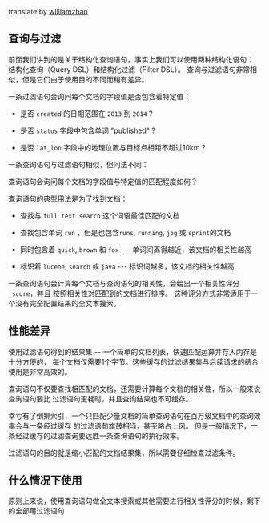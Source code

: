 translate by [williamzhao](https://github.com/williamzhao)

## 查询与过滤

前面我们讲到的是关于结构化查询语句，事实上我们可以使用两种结构化语句：
结构化查询（Query DSL）和结构化过滤（Filter DSL）。
查询与过滤语句非常相似，但是它们由于使用目的不同而稍有差异。

一条过滤语句会询问每个文档的字段值是否包含着特定值：

* 是否 `created` 的日期范围在 `2013` 到 `2014` ?

* 是否 `status` 字段中包含单词 "published" ?

* 是否 `lat_lon` 字段中的地理位置与目标点相距不超过10km ?

一条查询语句与过滤语句相似，但问法不同：

查询语句会询问每个文档的字段值与特定值的匹配程度如何？

查询语句的典型用法是为了找到文档：

* 查找与 `full text search` 这个词语最佳匹配的文档

* 查找包含单词 `run` ，但是也包含`runs`, `running`, `jog` 或 `sprint`的文档

* 同时包含着 `quick`, `brown` 和 `fox`  --- 单词间离得越近，该文档的相关性越高

* 标识着 `lucene`,  `search` 或 `java`  --- 标识词越多，该文档的相关性越高

一条查询语句会计算每个文档与查询语句的相关性，会给出一个相关性评分 `_score`，并且
按照相关性对匹配到的文档进行排序。
这种评分方式非常适用于一个没有完全配置结果的全文本搜索。

## 性能差异

使用过滤语句得到的结果集 --  一个简单的文档列表，快速匹配运算并存入内存是十分方便的，
每个文档仅需要1个字节。这些缓存的过滤结果集与后续请求的结合使用是非常高效的。

查询语句不仅要查找相匹配的文档，还需要计算每个文档的相关性，所以一般来说查询语句要比
过滤语句更耗时，并且查询结果也不可缓存。

幸亏有了倒排索引，一个只匹配少量文档的简单查询语句在百万级文档中的查询效率会与一条经过缓存
的过滤语句旗鼓相当，甚至略占上风。
但是一般情况下，一条经过缓存的过滤查询要远胜一条查询语句的执行效率。

过滤语句的目的就是缩小匹配的文档结果集，所以需要仔细检查过滤条件。

## 什么情况下使用

原则上来说，使用查询语句做全文本搜索或其他需要进行相关性评分的时候，剩下的全部用过滤语句

